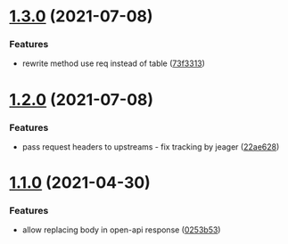 # [1.3.0](https://github.com/inveox-lab-it/kong-plugin-openapi-doc/compare/1.2.0...1.3.0) (2021-07-08)


### Features

* rewrite method use req instead of table ([73f3313](https://github.com/inveox-lab-it/kong-plugin-openapi-doc/commit/73f3313def42919c26aa958a184d8d7e4fa6e640))

# [1.2.0](https://github.com/inveox-lab-it/kong-plugin-openapi-doc/compare/1.1.0...1.2.0) (2021-07-08)


### Features

* pass request headers to upstreams - fix tracking by jeager ([22ae628](https://github.com/inveox-lab-it/kong-plugin-openapi-doc/commit/22ae628bfe307cef17ead2c45b16bcad7190bbc3))

# [1.1.0](https://github.com/inveox-lab-it/kong-plugin-openapi-doc/compare/1.0.0...1.1.0) (2021-04-30)


### Features

* allow replacing body in open-api response ([0253b53](https://github.com/inveox-lab-it/kong-plugin-openapi-doc/commit/0253b53f59ab746ed58595e6bcb4b86059f5fb56))

